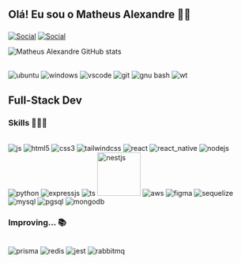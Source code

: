 ## Olá! Eu sou o Matheus Alexandre 👋🏻
### 
[![Social](https://img.shields.io/badge/LinkedIn-0077B5?style=for-the-badge&logo=linkedin&logoColor=white)](https://www.linkedin.com/in/matheus-barbier-b69ab3224)
[![Social](https://img.shields.io/badge/GitLab-330F63?style=for-the-badge&logo=gitlab&logoColor=white)](https://gitlab.com/MatheusABA)

![Matheus Alexandre GitHub stats](https://github-readme-stats.vercel.app/api?username=MatheusABA&show_icons=true&theme=synthwave&rank_icon=github&ring_color=ca58ed&hide=prs,issues)

<div style="display: inline_block"><br/>
<img alt="ubuntu" src="https://img.shields.io/badge/Ubuntu-E95420?style=for-the-badge&logo=ubuntu&logoColor=white"/>
<img alt="windows" src="https://img.shields.io/badge/Windows-0078D6?style=for-the-badge&logo=windows&logoColor=white"/>


<img alt="vscode" src="https://img.shields.io/badge/Visual_Studio_Code-0078D4?style=for-the-badge&logo=visual%20studio%20code&logoColor=white">


<img alt="git" src="https://img.shields.io/badge/GIT-E44C30?style=for-the-badge&logo=git&logoColor=white"/>
<img alt="gnu bash" src="https://img.shields.io/badge/GNU%20Bash-4EAA25?style=for-the-badge&logo=GNU%20Bash&logoColor=white"/>
<img alt="wt" src="https://img.shields.io/badge/windows%20terminal-4D4D4D?style=for-the-badge&logo=windows%20terminal&logoColor=white"/>

</div>


## Full-Stack Dev 




### Skills 👨🏽‍💻

<div style="display: inline_block"><br/>
    <img alt="js" src="https://img.shields.io/badge/JavaScript-F7DF1E?style=for-the-badge&logo=javascript&logoColor=black"/>
    <img alt="html5" src="https://img.shields.io/badge/HTML5-E34F26?style=for-the-badge&logo=html5&logoColor=white"/>
    <img alt="css3" src="https://img.shields.io/badge/CSS3-1572B6?style=for-the-badge&logo=css3&logoColor=white"/>
    <img alt="tailwindcss" src="https://img.shields.io/badge/Tailwind_CSS-38B2AC?style=for-the-badge&logo=tailwind-css&logoColor=white"/>
    <img alt="react" src="https://img.shields.io/badge/React-20232A?style=for-the-badge&logo=react&logoColor=61DAFB"/>
    <img alt="react_native" src="https://img.shields.io/badge/React_Native-20232A?style=for-the-badge&logo=react&logoColor=61DAFB"/>	
    <img alt="nodejs" src="https://img.shields.io/badge/Node.js-43853D?style=for-the-badge&logo=node.js&logoColor=white"/>
    <img alt="python" src="https://img.shields.io/badge/Python-14354C?style=for-the-badge&logo=python&logoColor=white"/>
    <img alt="expressjs" src="https://img.shields.io/badge/Express.js-404D59?style=for-the-badge"/>
	    <img alt="ts" src="https://img.shields.io/badge/TypeScript-007ACC?style=for-the-badge&logo=typescript&logoColor=white"/>
    <img alt="nestjs" src="https://img.shields.io/badge/-NestJs-ea2845?style=flat-square&logo=nestjs&logoColor=white" width="88"/>
    <img alt="aws" src="https://img.shields.io/badge/Amazon_AWS-232F3E?style=for-the-badge&logo=amazon-aws&logoColor=white"/>
    <img alt="figma" src="https://img.shields.io/badge/Figma-F24E1E?style=for-the-badge&logo=figma&logoColor=white"/>
    <img alt="sequelize" src="https://img.shields.io/badge/sequelize-323330?style=for-the-badge&logo=sequelize&logoColor=blue"/>
    <img alt="mysql" src="https://img.shields.io/badge/MySQL-00000F?style=for-the-badge&logo=mysql&logoColor=white"/>
    <img alt="pgsql" src="https://img.shields.io/badge/PostgreSQL-316192?style=for-the-badge&logo=postgresql&logoColor=white"/>
    <img alt="mongodb" src="https://img.shields.io/badge/MongoDB-4EA94B?style=for-the-badge&logo=mongodb&logoColor=white"/>
<!--     <img alt="sqlite" src="https://img.shields.io/badge/SQLite-07405E?style=for-the-badge&logo=sqlite&logoColor=white"/> -->
    <!-- <img alt="" src=""/>
    <img alt="" src=""/>
    <img alt="" src=""/>
    <img alt="" src=""/>
    <img alt="" src=""/>
    <img alt="" src=""/>
    <img alt="" src=""/> -->
</div>

### Improving... 📚
<div style="display: inline_block"></br>
    <img alt="prisma" src="https://img.shields.io/badge/Prisma-3982CE?style=for-the-badge&logo=Prisma&logoColor=white"/>    
    <img alt="redis" src="https://img.shields.io/badge/redis-%23DD0031.svg?&style=for-the-badge&logo=redis&logoColor=white"/>
    <!-- <img alt="vue" src="https://img.shields.io/badge/Vue.js-35495E?style=for-the-badge&logo=vue.js&logoColor=4FC08D"/>
    <img alt="angular" src="https://img.shields.io/badge/Angular-DD0031?style=for-the-badge&logo=angular&logoColor=white"/> -->
<!--     <img alt="gcp" src="https://img.shields.io/badge/Google_Cloud-4285F4?style=for-the-badge&logo=google-cloud&logoColor=white"/> -->
<!--     <img alt="azure" src="https://img.shields.io/badge/Microsoft_Azure-0089D6?style=for-the-badge&logo=microsoft-azure&logoColor=white"/> -->
    <img alt="jest" src="https://img.shields.io/badge/Jest-323330?style=for-the-badge&logo=Jest&logoColor=white"/>
<!--     <img alt="oracle" src="https://img.shields.io/badge/Oracle-F80000?style=for-the-badge&logo=Oracle&logoColor=white"/> -->
<!--     <img alt="mariadb" src="https://img.shields.io/badge/MariaDB-003545?style=for-the-badge&logo=mariadb&logoColor=white"/> -->
    <img alt="rabbitmq" src="https://img.shields.io/badge/rabbitmq-%23FF6600.svg?&style=for-the-badge&logo=rabbitmq&logoColor=white"/>
    <!-- <img alt="" src=""/>
    <img alt="" src=""/>
    <img alt="" src=""/>
    <img alt="" src=""/>
    <img alt="" src=""/> -->



</div>
